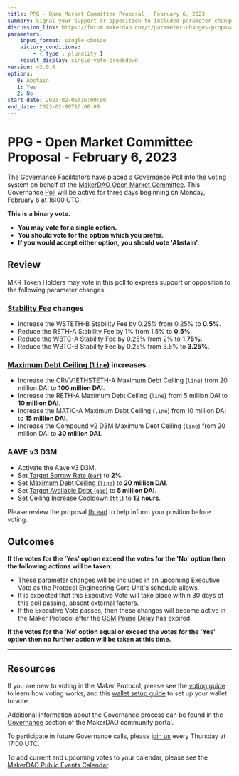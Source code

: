 ```yaml
---
title: PPG - Open Market Committee Proposal - February 6, 2023
summary: Signal your support or opposition to included parameter changes based on the recommendation of the Maker Open Market Committee.
discussion_link: https://forum.makerdao.com/t/parameter-changes-proposal-ppg-omc-001-2-february-2023/19637
parameters:
    input_format: single-choice
    victory_conditions:
        - { type : plurality }
    result_display: single-vote-breakdown
version: v2.0.0
options:
   0: Abstain
   1: Yes
   2: No
start_date: 2023-02-06T16:00:00
end_date: 2023-02-09T16:00:00
---
```

# PPG - Open Market Committee Proposal - February 6, 2023

The Governance Facilitators have placed a Governance Poll into the voting system on behalf of the [MakerDAO Open Market Committee](https://forum.makerdao.com/t/parameter-proposal-group-makerdao-open-market-committee/7355). This Governance [Poll](https://community-development.makerdao.com/en/learn/governance/on-chain-gov) will be active for three days beginning on Monday, February 6 at 16:00 UTC.

**This is a binary vote.**
- **You may vote for a single option.**
- **You should vote for the option which you prefer.**
- **If you would accept either option, you should vote 'Abstain'.**

## Review

MKR Token Holders may vote in this poll to express support or opposition to the following parameter changes:

### [Stability Fee](https://manual.makerdao.com/parameter-index/vault-risk/param-stability-fee) changes

* Increase the WSTETH-B Stability Fee by 0.25% from 0.25% to **0.5%**.
* Reduce the RETH-A Stability Fee by 1% from 1.5% to **0.5%**.
* Reduce the WBTC-A Stability Fee by 0.25% from 2% to **1.75%**.
* Reduce the WBTC-B Stability Fee by 0.25% from 3.5% to **3.25%**.

### [Maximum Debt Ceiling (`line`)](https://manual.makerdao.com/module-index/module-dciam#maximum-debt-ceiling-line) increases

* Increase the CRVV1ETHSTETH-A Maximum Debt Ceiling (`line`) from 20 million DAI to **100 million DAI**.
* Increase the RETH-A Maximum Debt Ceiling (`line`) from 5 million DAI to **10 million DAI**.
* Increase the MATIC-A Maximum Debt Ceiling (`line`) from 10 million DAI to **15 million DAI**.
* Increase the Compound v2 D3M Maximum Debt Ceiling (`line`) from 20 million DAI to **30 million DAI**.

### AAVE v3 D3M

* Activate the Aave v3 D3M.
* Set [Target Borrow Rate (`bar`)](https://manual.makerdao.com/module-index/module-dai-direct-deposit#target-borrow-rate-bar) to **2%**.
* Set [Maximum Debt Ceiling (`line`)](https://manual.makerdao.com/module-index/module-dciam#maximum-debt-ceiling-line) to **20 million DAI**.
* Set [Target Available Debt (`gap`)](https://manual.makerdao.com/module-index/module-dciam#target-available-debt-gap) to **5 million DAI**.
* Set [Ceiling Increase Cooldown (`ttl`)](https://manual.makerdao.com/module-index/module-dciam#ceiling-increase-cooldown-ttl) to **12 hours**.

Please review the proposal [thread](https://forum.makerdao.com/t/parameter-changes-proposal-ppg-omc-001-2-february-2023/19637) to help inform your position before voting.

## Outcomes

**If the votes for the 'Yes' option exceed the votes for the 'No' option then the following actions will be taken:**
* These parameter changes will be included in an upcoming Executive Vote as the Protocol Engineering Core Unit's schedule allows.
* It is expected that this Executive Vote will take place within 30 days of this poll passing, absent external factors.
* If the Executive Vote passes, then these changes will become active in the Maker Protocol after the [GSM Pause Delay](https://manual.makerdao.com/parameter-index/core/param-gsm-pause-delay) has expired.

**If the votes for the 'No' option equal or exceed the votes for the 'Yes' option then no further action will be taken at this time.**

---

## Resources

If you are new to voting in the Maker Protocol, please see the [voting guide](https://community-development.makerdao.com/en/learn/governance/how-voting-works/) to learn how voting works, and this [wallet setup guide](https://community-development.makerdao.com/en/learn/governance/voting-setup/) to set up your wallet to vote.

Additional information about the Governance process can be found in the [Governance](https://community-development.makerdao.com/en/learn/governance) section of the MakerDAO community portal.

To participate in future Governance calls, please [join us](https://github.com/makerdao/community/tree/master/governance/governance-and-risk-meetings) every Thursday at 17:00 UTC.

To add current and upcoming votes to your calendar, please see the [MakerDAO Public Events Calendar](https://calendar.google.com/calendar/embed?src=makerdao.com_3efhm2ghipksegl009ktniomdk%40group.calendar.google.com&ctz=UTC&mode=week&showCalendars=0&showPrint=0).
